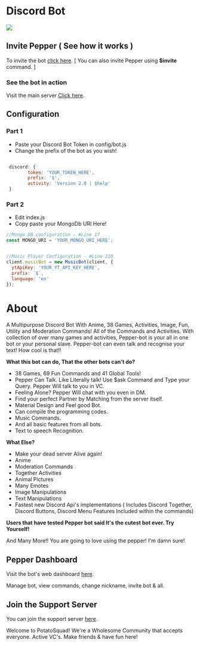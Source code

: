 
# Discord Bot

![](https://i.imgur.com/U6fYt4G.png)

## Invite Pepper ( See how it works )

To invite the bot [click here](https://discord.com/oauth2/authorize?client_id=854653868754862090&permissions=4294967287&scope=bot).
[ You can also invite Pepper using **$invite** command. ]

### See the bot in action 

Visit the main server [Click here](https://discord.gg/gqB8GCRcDm).

## Configuration

### Part 1
- Paste your Discord Bot Token in config/bot.js
- Change the prefix of the bot as you wish!

```javascript

 discord: {
        token: 'YOUR_TOKEN_HERE',
        prefix: '$',
        activity: 'Version 2.0 | $help'
 }

```

### Part 2
- Edit index.js
- Copy paste your MongoDb URI Here!

```javascript
//Mongo DB configuration - #Line 17
const MONGO_URI = 'YOUR_MONGO_URI_HERE'; 


//Music Player Configuration - #Line 220
client.musicBot = new MusicBot(client, {
  ytApiKey: 'YOUR_YT_API_KEY_HERE',
  prefix: `$`,
  language: 'en'
});


```

# About

A Multipurpose Discord Bot With Anime, 38 Games, Activities, Image, Fun, Utility and Moderation Commands! All of the Commands and Activities. With collection of over many games and activities, Pepper-bot is your all in one bot or your personal slave. Pepper-bot can even talk and recognise your text! How cool is that!! 

**What this bot can do, That the other bots can't do?**
- 38 Games, 69 Fun Commands and 41 Global Tools!
- Pepper Can Talk. Like Literally talk! Use $ask Command and Type your Query. Pepper Will talk to you in VC.
-  Feeling Alone? Pepper Will chat with you even in DM.
- Find your perfect Partner by Matching from the server itself.
- Material Design and Feel good Bot.
- Can compile the programming codes.
- Music Commands.
- And all basic features from all bots.
- Text to speech Recognition.

**What Else?**
- Make your dead server Alive again!
- Anime
- Moderation Commands
- Together Activities
- Animal Pictures
- Many Emotes
- Image Manipulations
- Text Manipulations
- Fastest new Discord Api's implementations ( Includes Discord Together, Discord Buttons, Discord Menu Features Included within the commands)

**Users that have tested Pepper bot said It's the cutest bot ever. Try Yourself!**

And Many More!! You are going to love using the pepper! I'm damn sure!

## Pepper Dashboard

Visit the bot's web dashboard [here](https://pepper-bot.husnuljahneer.repl.co/).


Manage bot, view commands, change nickname, invite bot & all.


## Join the Support Server

You can join the support server [here](https://discord.gg/gqB8GCRcDm).


Welcome to PotatoSquad! We're a Wholesome Community that accepts everyone. Active VC's. Make friends & have fun here!


